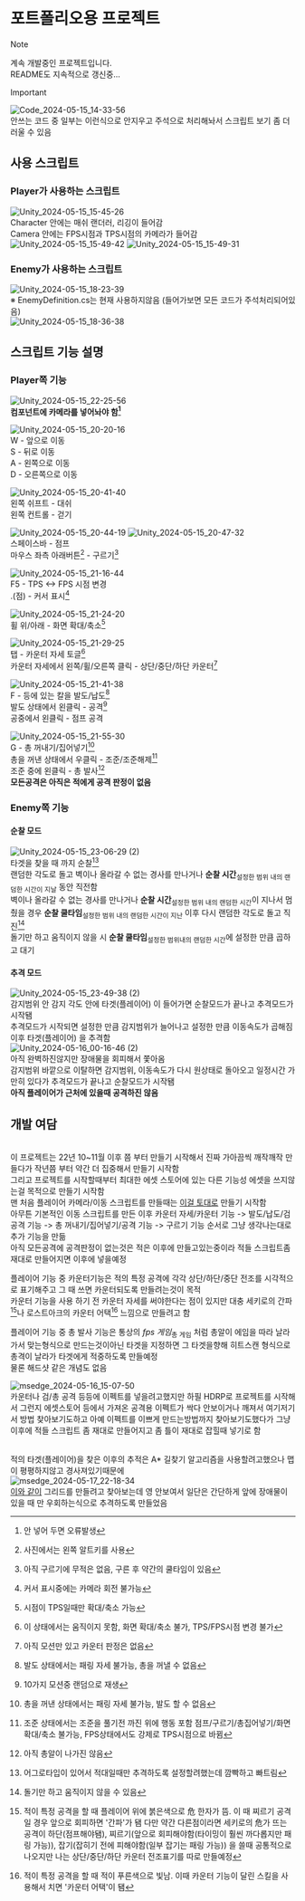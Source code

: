 # 포트폴리오용 프로젝트

> [!NOTE]
> 계속 개발중인 프로젝트입니다.
> <br>README도 지속적으로 갱신중...

> [!IMPORTANT]
> ![Code_2024-05-15_14-33-56](https://github.com/KimLiquid/MyProject/assets/114733076/f7b9e241-61fc-4e1d-a5bd-2718d28f8beb)
> <br>안쓰는 코드 중 일부는 이런식으로 안지우고 주석으로 처리해놔서 스크립트 보기 좀 더러울 수 있음

## 사용 스크립트 

### Player가 사용하는 스크립트
![Unity_2024-05-15_15-45-26](https://github.com/KimLiquid/MyProject/assets/114733076/fec51a56-94d4-49cc-a1de-f4ec3b2589ff) 
<br>Character 안에는 매쉬 랜더러, 리깅이 들어감
<br>Camera 안에는 FPS시점과 TPS시점의 카메라가 들어감
<br>![Unity_2024-05-15_15-49-42](https://github.com/KimLiquid/MyProject/assets/114733076/9cd8693b-a3c7-4ea9-9e48-1ce14a1cf28d)
![Unity_2024-05-15_15-49-31](https://github.com/KimLiquid/MyProject/assets/114733076/18fb3eb4-f98e-4a7f-9fba-8057c3e05031)

### Enemy가 사용하는 스크립트
![Unity_2024-05-15_18-23-39](https://github.com/KimLiquid/MyProject/assets/114733076/9f3eac09-3b5b-4dee-8d35-34d44ae908b0)
<br>※ EnemyDefinition.cs는 현재 사용하지않음 (들어가보면 모든 코드가 주석처리되어있음)<br>
![Unity_2024-05-15_18-36-38](https://github.com/KimLiquid/MyProject/assets/114733076/d18a5553-de2a-4301-afc7-c1a4a7582ae7)

## 스크립트 기능 설명

### Player쪽 기능
![Unity_2024-05-15_22-25-56](https://github.com/KimLiquid/MyProject/assets/114733076/e4fa73c0-1da0-4661-9fb1-7550c88a66e4)
<br>**컴포넌트에 카메라를 넣어놔야 함[^1]**
[^1]:안 넣어 두면 오류발생 

![Unity_2024-05-15_20-20-16](https://github.com/KimLiquid/MyProject/assets/114733076/e3157a2c-aaf9-4b1d-bfb2-fa932af6ec38)
<br>W - 앞으로 이동
<br>S - 뒤로 이동
<br>A - 왼쪽으로 이동
<br>D - 오른쪽으로 이동

![Unity_2024-05-15_20-41-40](https://github.com/KimLiquid/MyProject/assets/114733076/4e855963-7692-4ea2-8621-c49b4e9f4b51)
<br>왼쪽 쉬프트 - 대쉬
<br>왼쪽 컨트롤 - 걷기

![Unity_2024-05-15_20-44-19](https://github.com/KimLiquid/MyProject/assets/114733076/eb6747d3-3434-4323-aa6f-924d892550c6)
![Unity_2024-05-15_20-47-32](https://github.com/KimLiquid/MyProject/assets/114733076/da6e8437-567f-4e1e-aaa1-d34b11ba93fa)
<br>스페이스바 - 점프
<br>마우스 좌측 아래버튼[^2] - 구르기[^3]
[^2]:사진에서는 왼쪽 알트키를 사용
[^3]:아직 구르기에 무적은 없음, 구른 후 약간의 쿨타임이 있음

![Unity_2024-05-15_21-16-44](https://github.com/KimLiquid/MyProject/assets/114733076/13f0de75-6457-4133-9210-f2716502a68b)
<br>F5 - TPS <-> FPS 시점 변경
<br>.(점) - 커서 표시[^4]
[^4]:커서 표시중에는 카메라 회전 불가능

![Unity_2024-05-15_21-24-20](https://github.com/KimLiquid/MyProject/assets/114733076/827df6d7-f5cc-4864-8e35-da5d3ef27745)
<br>휠 위/아래 - 화면 확대/축소[^5]
[^5]:시점이 TPS일때만 확대/축소 가능

![Unity_2024-05-15_21-29-25](https://github.com/KimLiquid/MyProject/assets/114733076/b7b3b6b1-a621-43e7-8eb0-90cbe1e93ca0)
<br>탭 - 카운터 자세 토글[^6]
<br>카운터 자세에서 왼쪽/휠/오른쪽 클릭 - 상단/중단/하단 카운터[^7]
[^6]:이 상태에서는 움직이지 못함, 화면 확대/축소 불가, TPS/FPS시점 변경 불가
[^7]:아직 모션만 있고 카운터 판정은 없음

![Unity_2024-05-15_21-41-38](https://github.com/KimLiquid/MyProject/assets/114733076/5b433ce5-924e-4706-a67a-7145b9a2699a)
<br>F - 등에 있는 칼을 발도/납도[^8]
<br>발도 상태에서 왼클릭 - 공격[^9]
<br>공중에서 왼클릭 - 점프 공격
[^8]:발도 상태에서는 패링 자세 불가능, 총을 꺼낼 수 없음
[^9]:10가지 모션중 랜덤으로 재생

![Unity_2024-05-15_21-55-30](https://github.com/KimLiquid/MyProject/assets/114733076/207a974a-1c71-4e98-b433-de359a6488b0)
<br>G - 총 꺼내기/집어넣기[^10]
<br>총을 꺼낸 상태에서 우클릭 - 조준/조준해제[^11]
<br>조준 중에 왼클릭 - 총 발사[^12]
<br>**모든공격은 아직은 적에게 공격 판정이 없음**
[^10]:총을 꺼낸 상태에서는 패링 자세 불가능, 발도 할 수 없음
[^11]:조준 상태에서는 조준을 풀기전 까진 위에 행동 포함 점프/구르기/총집어넣기/화면 확대/축소 불가능, FPS상태에서도 강제로 TPS시점으로 바뀜
[^12]:아직 총알이 나가진 않음

### Enemy쪽 기능
#### 순찰 모드
![Unity_2024-05-15_23-06-29 (2)](https://github.com/KimLiquid/MyProject/assets/114733076/568a25ee-d377-4db9-989f-c04cf7deddfe)
<br>타겟을 찾을 때 까지 순찰[^13]
<br>랜덤한 각도로 돌고 벽이나 올라갈 수 없는 경사를 만나거나 **순찰 시간**<sub>설정한 범위 내의 랜덤한 시간이 지날</sub> 동안 직전함
<br>벽이나 올라갈 수 없는 경사를 만나거나 **순찰 시간**<sub>설정한 범위 내의 랜덤한 시간</sub>이 지나서 멈췄을 경우 **순찰 쿨타임**<sub>설정한 범위 내의 랜덤한 시간이 지난</sub> 이후 다시 랜덤한 각도로 돌고 직진[^14]
<br>돌기만 하고 움직이지 않을 시 **순찰 쿨타임**<sub>설정한 범위내의 랜덤한 시간</sub>에 설정한 만큼 곱하고 대기
[^13]:어그로타입이 있어서 적대일때만 추격하도록 설정할려했는데 깜빡하고 빠트림
[^14]:돌기만 하고 움직이지 않을 수 있음

#### 추격 모드
![Unity_2024-05-15_23-49-38 (2)](https://github.com/KimLiquid/MyProject/assets/114733076/c4910fd0-8358-47de-9587-9b6da114892c)
<br>감지범위 안 감지 각도 안에 타겟(플레이어) 이 들어가면 순찰모드가 끝나고 추격모드가 시작됌
<br>추격모드가 시작되면 설정한 만큼 감지범위가 늘어나고 설정한 만큼 이동속도가 곱해짐
<br>이후 타겟(플레이어) 을 추격함
<br>![Unity_2024-05-16_00-16-46 (2)](https://github.com/KimLiquid/MyProject/assets/114733076/763aecbe-e4dc-4825-92f3-258f4cce0805)
<br>아직 완벽하진않지만 장애물을 회피해서 쫓아옴
<br>감지범위 바깥으로 이탈하면 감지범위, 이동속도가 다시 원상태로 돌아오고 일정시간 가만히 있다가 추격모드가 끝나고 순찰모드가 시작됌
<br>**아직 플레이어가 근처에 있을때 공격하진 않음**

## 개발 여담
<br>이 프로젝트는 22년 10~11월 이후 쯤 부터 만들기 시작해서 진짜 가아끔씩 깨작깨작 만들다가 작년쯤 부터 약간 더 집중해서 만들기 시작함
<br>그리고 프로젝트를 시작할때부터 최대한 에셋 스토어에 있는 다른 기능성 에셋을 쓰지않는걸 목적으로 만들기 시작함
<br>맨 처음 플레이어 카메라/이동 스크립트를 만들때는 [이걸 토대로](https://rito15.github.io/posts/unity-fps-tps-character/) 만들기 시작함
<br>아무튼 기본적인 이동 스크립트를 만든 이후 카운터 자세/카운터 기능 -> 발도/납도/검 공격 기능 -> 총 꺼내기/집어넣기/공격 기능 -> 구르기 기능 순서로 그냥 생각나는대로 추가 기능을 만듦
<br>아직 모든공격에 공격판정이 없는것은 적은 이후에 만들고있는중이라 적들 스크립트좀 재대로 만들어지면 이후에 넣을예정

플레이어 기능 중 카운터기능은 적의 특정 공격에 각각 상단/하단/중단 전조를 시각적으로 표기해주고 그 때 쓰면 카운터되도록 만들려는것이 목적
<br>카운터 기능을 사용 하기 전 카운터 자세를 써야한다는 점이 있지만 대충 세키로의 간파[^15]나 로스트아크의 카운터 어택[^16] 느낌으로 만들려고 함
[^15]: 적이 특정 공격을 할 때 플레이어 위에 붉은색으로 危 한자가 뜸. 이 때 찌르기 공격일 경우 앞으로 회피하면 '간파'가 됌  다만 약간 다른점이라면 세키로의 危가 뜨는 공격이 하단(점프해야됌), 찌르기(앞으로 회피해야함(타이밍이 훨씬 까다롭지만 패링 가능)), 잡기(잡히기 전에 피해야함(일부 잡기는 패링 가능)) 을 쓸때 공통적으로 나오지만 나는 상단/중단/하단 카운터 전조표기를 따로 만들예정
[^16]: 적이 특정 공격을 할 때 적이 푸른색으로 빛남. 이때 카운터 기능이 달린 스킬을 사용해서 치면 '카운터 어택'이 됌

플레이어 기능 중 총 발사 기능은 통상의 *fps 게임*<sub>총 게임</sub> 처럼 총알이 에임을 따라 날라가서 맞는형식으로 만드는것이아닌 타겟을 지정하면 그 타겟을향해 히트스캔 형식으로 총격이 날라가 타겟에게 적중하도록 만들예정 
<br>물론 해드샷 같은 개념도 없음

![msedge_2024-05-16_15-07-50](https://github.com/KimLiquid/MyProject/assets/114733076/2c698450-34ba-4220-ae77-3cea13078fdf)
<br>카운터나 검/총 공격 등등에 이펙트를 넣을려고했지만 하필 HDRP로 프로젝트를 시작해서 그런지 에셋스토어 등에서 가져온 공격용 이펙트가 싹다 안보이거나 깨져서 여기저기서 방법 찾아보기도하고 아예 이펙트를 이쁘게 만드는방법까지 찾아보기도했다가 그냥 이후에 적들 스크립트 좀 재대로 만들어지고 좀 틀이 재대로 잡힐때 넣기로 함

<br>적의 타겟(플레이어)을 찾은 이후의 추적은 A* 길찾기 알고리즘을 사용할려고했으나 맵이 평평하지않고 경사져있기때문에
<br>![msedge_2024-05-17_22-18-34](https://github.com/KimLiquid/MyProject/assets/114733076/e3b3437c-6087-47e2-873e-df38b2943582)
<br>[이와 같이](https://stonemonarch.com/2016/05/30/3d-pathfinding-in-unity-for-procedural-environments/) 그리드를 만들려고 찾아보는데 영 안보여서 일단은 간단하게 앞에 장애물이 있을 때 만 우회하는식으로 추격하도록 만들었음